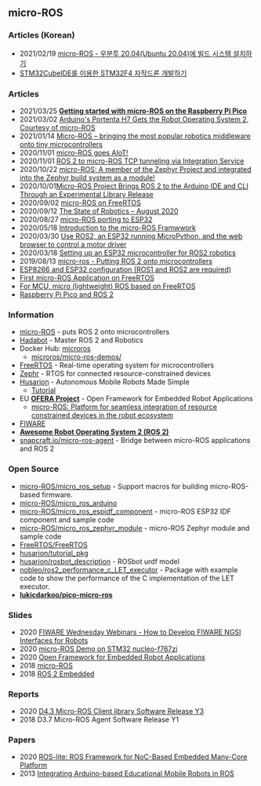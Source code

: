 ## micro-ROS


### Articles (Korean)
- 2021/02/19 [micro-ROS - 우분투 20.04(Ubuntu 20.04)에 빌드 시스템 설치하기](https://blog.naver.com/PostView.nhn?blogId=chandong83&logNo=222248505924)
- [STM32CubeIDE를 이용한 STM32F4 자작드론 개발하기](https://www.inflearn.com/course/STM32CubelDE-STM32F4%EB%93%9C%EB%A1%A0-%EA%B0%9C%EB%B0%9C#)


### Articles
- 2021/03/25 [**Getting started with micro-ROS on the Raspberry Pi Pico**](https://ubuntu.com/blog/getting-started-with-micro-ros-on-raspberry-pi-pico)
- 2021/03/02 [Arduino's Portenta H7 Gets the Robot Operating System 2, Courtesy of micro-ROS](https://www.hackster.io/news/arduino-s-portenta-h7-gets-the-robot-operating-system-2-courtesy-of-micro-ros-b427df0124f1)
- 2021/01/14 [Micro-ROS – bringing the most popular robotics middleware onto tiny microcontrollers](https://www.bosch.com/stories/bringing-robotics-middleware-onto-tiny-microcontrollers/)
- 2020/11/01 [micro-ROS goes AIoT!](https://discourse.ros.org/t/micro-ros-goes-aiot/17407)
- 2020/11/01 [ROS 2 to micro-ROS TCP tunneling via Integration Service](https://eprosima.com/index.php/company-all/news/173-ros-2-to-micro-ros-tcp-tunneling-via-integration-service)
- 2020/10/22 [micro-ROS: A member of the Zephyr Project and integrated into the Zephyr build system as a module!](https://zephyrproject.org/micro-ros-a-member-of-the-zephyr-project-and-integrated-into-the-zephyr-build-system-as-a-module/)
- 2020/10/01[Micro-ROS Project Brings ROS 2 to the Arduino IDE and CLI Through an Experimental Library Release](https://www.hackster.io/news/micro-ros-project-brings-ros-2-to-the-arduino-ide-and-cli-through-an-experimental-library-release-656a72fff2fa)
- 2020/09/02 [micro-ROS on FreeRTOS](https://freertos.org/2020/09/micro-ros-on-freertos.html)
- 2020/09/12 [The State of Robotics – August 2020](https://ubuntu.com/blog/the-state-of-robotics-august-2020)
- 2020/08/27 [micro-ROS porting to ESP32](https://micro.ros.org/blog/2020/08/27/esp32/)
- 2020/05/18 [Introduction to the micro-ROS Framwwork](https://www.fiware.org/2020/05/18/introduction-to-the-micro-ros-framework/)
- 2020/03/30 [Use ROS2, an ESP32 running MicroPython, and the web browser to control a motor driver](https://medium.com/@hadabot/use-ros2-an-esp32-running-micropython-and-the-web-browser-to-control-a-motor-driver-a88f9b1e7489)
- 2020/03/18 [Setting up an ESP32 microcontroller for ROS2 robotics](https://blog.hadabot.com/set-up-esp32-microcontroller-for-ros2-robotics.html)
- 2019/08/13 [micro-ros - Putting ROS 2 onto microcontrollers](https://www.fiware.org/2019/08/13/micro-ros-putting-ros-2-onto-microcontrollers/)
- [ESP8266 and ESP32 configuration (ROS1 and ROS2 are required)](https://www.programmersought.com/article/44485715773/)
- [First micro-ROS Application on FreeRTOS](https://micro.ros.org/docs/tutorials/core/first_application_rtos/freertos/)
- [For MCU, micro (lightweight) ROS based on FreeRTOS](https://www.programmersought.com/article/63775596149/)
- [Raspberry Pi Pico and ROS 2](https://discourse.ros.org/t/raspberry-pi-pico-and-ros-2/18733)


### Information
- [micro-ROS](https://micro.ros.org/) - puts ROS 2 onto microcontrollers
- [Hadabot](https://www.hadabot.com/) - Master ROS 2 and Robotics
- Docker Hub: [microros](https://hub.docker.com/u/microros)
    - [microros/micro-ros-demos/](https://hub.docker.com/r/microros/micro-ros-demos/)
- [FreeRTOS](https://www.freertos.org/) - Real-time operating system for microcontrollers
- [Zephr](https://zephyrproject.org/) - RTOS for connected resource-constrained devices
- [Husarion](https://husarion.com) - Autonomous Mobile Robots Made Simple
    - [Tutorial](https://husarion.com/tutorials/)
- EU [**OFERA Project**](http://www.ofera.eu/) - Open Framework for Embedded Robot Applications
    - [micro-ROS: Platform for seamless integration of resource constrained devices in the robot ecosystem](https://cordis.europa.eu/project/id/780785)
- [FIWARE](https://www.fiware.org/)
- [**Awesome Robot Operating System 2 (ROS 2)**](https://project-awesome.org/fkromer/awesome-ros2)
- [snapcraft.io/micro-ros-agent](https://snapcraft.io/micro-ros-agent) - Bridge between micro-ROS applications and ROS 2


### Open Source
- [micro-ROS/micro_ros_setup](https://github.com/micro-ROS/micro_ros_setup) - Support macros for building micro-ROS-based firmware.
- [micro-ROS/micro_ros_arduino](https://github.com/micro-ROS/micro_ros_arduino)
- [micro-ROS/micro_ros_espidf_component](https://github.com/micro-ROS/micro_ros_espidf_component) - micro-ROS ESP32 IDF component and sample code
- [micro-ROS/micro_ros_zephyr_module](https://github.com/micro-ROS/micro_ros_zephyr_module) - micro-ROS Zephyr module and sample code
- [FreeRTOS/FreeRTOS](https://github.com/FreeRTOS/FreeRTOS)
- [husarion/tutorial_pkg](https://github.com/husarion/tutorial_pkg)
- [husarion/rosbot_description](https://github.com/husarion/rosbot_description) - ROSbot urdf model
- [nobleo/ros2_performance_c_LET_executor](https://github.com/nobleo/ros2_performance_c_LET_executor) - Package with example code to show the performance of the C implementation of the LET executor.
- [**lukicdarkoo/pico-micro-ros**](https://github.com/lukicdarkoo/pico-micro-ros)



### Slides
- 2020 [FIWARE Wednesday Webinars - How to Develop FIWARE NGSI Interfaces for Robots](https://www.slideshare.net/FI-WARE/fiware-wednesday-webinars-how-to-develop-fiware-ngsi-interfaces-for-robots)
- 2020 [micro-ROS Demo on STM32 nucleo-f767zi](https://speakerdeck.com/maeharakeisuke/micro-ros-demo-on-stm32-nucleo-f767zi)
- 2020 [Open Framework for Embedded Robot Applications](https://micro.ros.org/download/OFERA-Presentation_ERF2019.pdf)
- 2018 [micro-ROS](https://static1.squarespace.com/static/51df34b1e4b08840dcfd2841/t/5ce6c8ada4222fe0ccbd58d8/1558628538888/2019-05-07_micro-ROS.pdf)
- 2018 [ROS 2 Embedded](https://static1.squarespace.com/static/51df34b1e4b08840dcfd2841/t/5c5aa394a4222f883e310086/1549443993975/2018.12.12_Ingo_Luethkebohle.pdf)


### Reports
- 2020 [D4.3 Micro-ROS Client library Software Release Y3](http://www.ofera.eu/storage/deliverables/M36/OFERA_39_D43_Micro-ROS_client_library_software_release_Y3__PU.pdf)
- 2018 D3.7 Micro-ROS Agent Software Release Y1


### Papers
- 2020 [ROS-lite: ROS Framework for NoC-Based Embedded Many-Core Platform](http://ras.papercept.net/images/temp/IROS/files/0874.pdf)
- 2013 [Integrating Arduino-based Educational Mobile Robots in ROS](https://www.researchgate.net/publication/257936711_Integrating_Arduino-based_Educational_Mobile_Robots_in_ROS)


